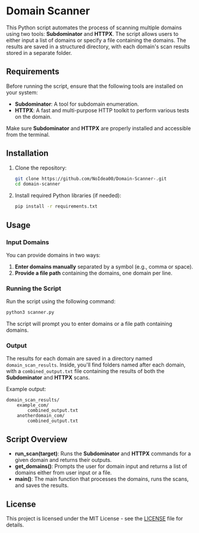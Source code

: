 
# Domain Scanner

This Python script automates the process of scanning multiple domains using two tools: **Subdominator** and **HTTPX**. The script allows users to either input a list of domains or specify a file containing the domains. The results are saved in a structured directory, with each domain's scan results stored in a separate folder.

## Requirements

Before running the script, ensure that the following tools are installed on your system:

- **Subdominator**: A tool for subdomain enumeration.
- **HTTPX**: A fast and multi-purpose HTTP toolkit to perform various tests on the domain.

Make sure **Subdominator** and **HTTPX** are properly installed and accessible from the terminal.

## Installation

1. Clone the repository:
    ```bash
    git clone https://github.com/NoIdea00/Domain-Scanner-.git
    cd domain-scanner
    ```

2. Install required Python libraries (if needed):
    ```bash
    pip install -r requirements.txt
    ```

## Usage

### Input Domains

You can provide domains in two ways:
1. **Enter domains manually** separated by a symbol (e.g., comma or space).
2. **Provide a file path** containing the domains, one domain per line.

### Running the Script

Run the script using the following command:

```bash
python3 scanner.py
```

The script will prompt you to enter domains or a file path containing domains.

### Output

The results for each domain are saved in a directory named `domain_scan_results`. Inside, you'll find folders named after each domain, with a `combined_output.txt` file containing the results of both the **Subdominator** and **HTTPX** scans.

Example output:

```
domain_scan_results/
    example_com/
        combined_output.txt
    anotherdomain_com/
        combined_output.txt
```

## Script Overview

- **run_scan(target)**: Runs the **Subdominator** and **HTTPX** commands for a given domain and returns their outputs.
- **get_domains()**: Prompts the user for domain input and returns a list of domains either from user input or a file.
- **main()**: The main function that processes the domains, runs the scans, and saves the results.

## License

This project is licensed under the MIT License - see the [LICENSE](LICENSE) file for details.
